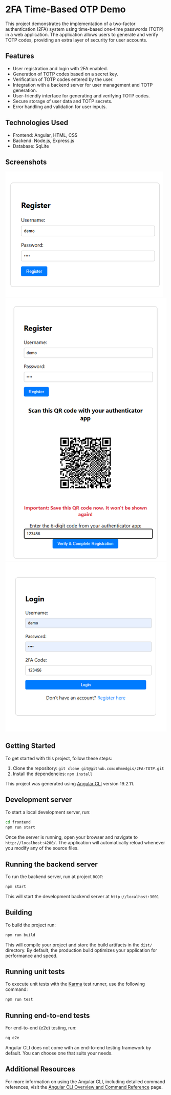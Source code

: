 # 2FA Time-Based OTP Demo

This project demonstrates the implementation of a two-factor authentication (2FA) system using time-based one-time passwords (TOTP) in a web application. The application allows users to generate and verify TOTP codes, providing an extra layer of security for user accounts.

## Features

- User registration and login with 2FA enabled.
- Generation of TOTP codes based on a secret key.
- Verification of TOTP codes entered by the user.
- Integration with a backend server for user management and TOTP generation.
- User-friendly interface for generating and verifying TOTP codes.
- Secure storage of user data and TOTP secrets.
- Error handling and validation for user inputs.

## Technologies Used

- Frontend: Angular, HTML, CSS
- Backend: Node.js, Express.js
- Database: SqLite

## Screenshots

![New User Registeration](./screenshots/1.png)
![QR Code Generation](./screenshots/2.png)
![Login](./screenshots/3.png)

## Getting Started

To get started with this project, follow these steps:

1. Clone the repository: `git clone git@github.com:Ahmedgis/2FA-TOTP.git`  
2. Install the dependencies: `npm install`


This project was generated using [Angular CLI](https://github.com/angular/angular-cli) version 19.2.11.

## Development server

To start a local development server, run:

```bash
cd frontend
npm run start
```

Once the server is running, open your browser and navigate to `http://localhost:4200/`. The application will automatically reload whenever you modify any of the source files.


## Running the backend server

To run the backend server, run at project `ROOT`:

```bash
npm start
```
This will start the development backend server at `http://localhost:3001`

## Building

To build the project run:

```bash
npm run build
```

This will compile your project and store the build artifacts in the `dist/` directory. By default, the production build optimizes your application for performance and speed.

## Running unit tests

To execute unit tests with the [Karma](https://karma-runner.github.io) test runner, use the following command:

```bash
npm run test
```

## Running end-to-end tests

For end-to-end (e2e) testing, run:

```bash
ng e2e
```

Angular CLI does not come with an end-to-end testing framework by default. You can choose one that suits your needs.

## Additional Resources

For more information on using the Angular CLI, including detailed command references, visit the [Angular CLI Overview and Command Reference](https://angular.dev/tools/cli) page.
